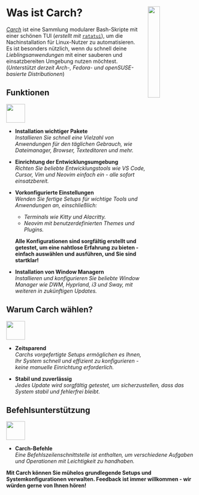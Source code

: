 <h1></h1>
<img
  src="/carch.png"
  width="25%"
  align="right"
 />

<h1>Was ist Carch?</h1>

*[Carch](https://carch.chalisehari.com.np)* ist eine Sammlung modularer Bash-Skripte mit einer schönen TUI (*erstellt mit* [`ratatui`](https://github.com/ratatui-org/ratatui)), um die Nachinstallation für Linux-Nutzer zu automatisieren.  
Es ist besonders nützlich, wenn du schnell deine *Lieblingsanwendungen* mit einer sauberen und einsatzbereiten Umgebung nutzen möchtest. (*Unterstützt derzeit Arch-, Fedora- und openSUSE-basierte Distributionen*)

## Funktionen
<img src="https://img.icons8.com/?size=80&id=vSx5PNyFqTTo&format=png" width="50" /> 

- **Installation wichtiger Pakete**  
  *Installieren Sie schnell eine Vielzahl von Anwendungen für den täglichen Gebrauch, wie Dateimanager, Browser, Texteditoren und mehr.*  

- **Einrichtung der Entwicklungsumgebung**  
  *Richten Sie beliebte Entwicklungstools wie VS Code, Cursor, Vim und Neovim einfach ein - alle sofort einsatzbereit.*  

- **Vorkonfigurierte Einstellungen**  
  *Wenden Sie fertige Setups für wichtige Tools und Anwendungen an, einschließlich:*  
  
  - *Terminals wie Kitty und Alacritty.*  
  - *Neovim mit benutzerdefinierten Themes und Plugins.*  
  
  **Alle Konfigurationen sind sorgfältig erstellt und getestet, um eine nahtlose Erfahrung zu bieten - einfach auswählen und ausführen, und Sie sind startklar!**

- **Installation von Window Managern**  
  *Installieren und konfigurieren Sie beliebte Window Manager wie DWM, Hyprland, i3 und Sway, mit weiteren in zukünftigen Updates.*  

## Warum Carch wählen?
<img src="https://img.icons8.com/?size=80&id=111409&format=png" width="50" />

- **Zeitsparend**  
  *Carchs vorgefertigte Setups ermöglichen es Ihnen, Ihr System schnell und effizient zu konfigurieren - keine manuelle Einrichtung erforderlich.*

- **Stabil und zuverlässig**  
  *Jedes Update wird sorgfältig getestet, um sicherzustellen, dass das System stabil und fehlerfrei bleibt.*  

## Befehlsunterstützung 
<img src="https://img.icons8.com/?size=80&id=114423&format=png" width="50" />

- **Carch-Befehle**  
  *Eine Befehlszeilenschnittstelle ist enthalten, um verschiedene Aufgaben und Operationen mit Leichtigkeit zu handhaben.*  

**Mit Carch können Sie mühelos grundlegende Setups und Systemkonfigurationen verwalten. Feedback ist immer willkommen - wir würden gerne von Ihnen hören!**